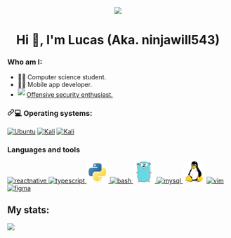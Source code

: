 <p align="center"> <img src="https://media.tenor.com/0Akz_GWDQyQAAAAC/star-wars-hello-there.gif" width="600"> </p>

<h1 align="center">Hi 👋, I'm Lucas (Aka. ninjawill543)</h1>

<h3 dir="auto"> Who am I:</h3>


<ul dir="auto">
  
  <li>
    <g-emoji class="g-emoji" alias="computer" fallback-src="https://github.githubassets.com/images/icons/emoji/unicode/1f4bb.png">👨‍🎓</g-emoji> Computer science student.
  </li>
  
  <li>
    <g-emoji class="g-emoji" alias="hammer" fallback-src="https://github.githubassets.com/images/icons/emoji/unicode/1f468-1f4bb.png">👨‍💻</g-emoji> Mobile app developer.
  </li>

  <li><animated-image data-catalyst="" style="width: 24px;"><a target="_blank" rel="noopener noreferrer nofollow" href="https://i.giphy.com/13HBDT4QSTpveU.webp" data-target="animated-image.originalLink"><img src="https://i.giphy.com/13HBDT4QSTpveU.webp" height="20" data-canonical-src="https://i.giphy.com/JIX9t2j0ZTN9S.webp" style="max-width: 100%; display: inline-block;" data-target="animated-image.originalImage"></a>
</animated-image><a href="https://www.root-me.org/ninjawill543">Offensive security enthusiast.</a></li>

</ul>

<h3 dir="auto"><a id="user-content-computer-sistemas-operativos" class="anchor" aria-hidden="true" href="#computer-sistemas-operativos"><svg class="octicon octicon-link" viewBox="0 0 16 16" version="1.1" width="16" height="16" aria-hidden="true"><path fill-rule="evenodd" d="M7.775 3.275a.75.75 0 001.06 1.06l1.25-1.25a2 2 0 112.83 2.83l-2.5 2.5a2 2 0 01-2.83 0 .75.75 0 00-1.06 1.06 3.5 3.5 0 004.95 0l2.5-2.5a3.5 3.5 0 00-4.95-4.95l-1.25 1.25zm-4.69 9.64a2 2 0 010-2.83l2.5-2.5a2 2 0 012.83 0 .75.75 0 001.06-1.06 3.5 3.5 0 00-4.95 0l-2.5 2.5a3.5 3.5 0 004.95 4.95l1.25-1.25a.75.75 0 00-1.06-1.06l-1.25 1.25a2 2 0 01-2.83 0z"></path></svg></a><g-emoji class="g-emoji" alias="computer" fallback-src="https://github.githubassets.com/images/icons/emoji/unicode/1f4bb.png">💻</g-emoji> Operating systems:</h3>
  
  
  <p dir="auto">
  <a target="_blank" rel="noopener noreferrer nofollow" href="https://ubuntu.com/"><img src="https://img.shields.io/badge/Ubuntu-E95420?style=for-the-badge&logo=ubuntu&logoColor=white" alt="Ubuntu" data-canonical-src="https://img.shields.io/badge/Ubuntu-E95420?style=for-the-badge&amp;logo=ubuntu&amp;logoColor=white" style="max-width: 100%;"></a>
<a target="_blank" rel="noopener noreferrer nofollow" href="https://www.kali.org/"><img src="https://img.shields.io/badge/Kali_Linux-557C94?style=for-the-badge&logo=kali-linux&logoColor=white" alt="Kali" data-canonical-src="https://img.shields.io/badge/Kali-268BEE?style=for-the-badge&amp;logo=kalilinux&amp;logoColor=white" style="max-width: 100%;"></a>
  <a target="_blank" rel="noopener noreferrer nofollow" href="https://tails.boum.org/"><img src="https://img.shields.io/badge/Tails%20-56347C?&style=for-the-badge&logo=tails&logoColor=white" alt="Kali" data-canonical-src="https://img.shields.io/badge/Kali-268BEE?style=for-the-badge&amp;logo=kalilinux&amp;logoColor=white" style="max-width: 100%;"></a>

</p>

<h3 dir="auto"> Languages and tools</h3>
<p align="left">
  
 <a href="https://reactnative.dev/" target="_blank" rel="noreferrer"> <img src="https://reactnative.dev/img/header_logo.svg" alt="reactnative" width="50" height="50"/> </a> 
 <a href="https://www.typescriptlang.org/" target="_blank" rel="noreferrer"> <img src="https://upload.wikimedia.org/wikipedia/commons/thumb/4/4c/Typescript_logo_2020.svg/1024px-Typescript_logo_2020.svg.png?20221110153201" alt="typescript" width="45" height="45"/> </a><a href="https://www.python.org" target="_blank" rel="noreferrer"> <img src="https://raw.githubusercontent.com/devicons/devicon/master/icons/python/python-original.svg" alt="python" width="50" height="50"/> </a><a href="https://www.gnu.org/software/bash/" target="bash" rel="noreferrer"> <img src="https://user-images.githubusercontent.com/25181517/192158606-7c2ef6bd-6e04-47cf-b5bc-da2797cb5bda.png" alt="bash" width="50" height="50"/> </a><a href="https://golang.org" target="_blank" rel="noreferrer"> <img src="https://raw.githubusercontent.com/devicons/devicon/master/icons/go/go-original.svg" alt="go" width="50" height="50"/> </a><a href="https://www.mysql.com/fr/" target="_blank" rel="noreferrer"> <img src="https://user-images.githubusercontent.com/25181517/183896128-ec99105a-ec1a-4d85-b08b-1aa1620b2046.png" alt="mysql" width="50" height="50"/> </a> <a href="https://www.linux.org/" target="_blank" rel="noreferrer"> <img src="https://raw.githubusercontent.com/devicons/devicon/master/icons/linux/linux-original.svg" alt="linux" width="50" height="50"/></a> <a href="https://www.vim.org/" target="vim" rel="noreferrer"> <img src="https://user-images.githubusercontent.com/25181517/192108889-232b3431-a585-4b36-a62d-9078bd3641d9.png" alt="vim" width="50" height="50"/> </a> <a href="https://www.figma.com/" target="figma" rel="noreferrer"> <img src="https://user-images.githubusercontent.com/25181517/189715289-df3ee512-6eca-463f-a0f4-c10d94a06b2f.png" alt="figma" width="50" height="50"/> </a> 
 

  
 


## My stats:

![](https://github-readme-stats.vercel.app/api/top-langs/?username=ninjawill543&theme=vue-dark&hide_border=true&include_all_commits=true&count_private=true&layout=donut)
  

